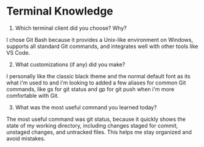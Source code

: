 # Terminal Knowledge

1. Which terminal client did you choose? Why?

I chose Git Bash because it provides a Unix-like environment on Windows, supports all standard Git commands, and integrates well with other tools like VS Code.

2. What customizations (if any) did you make?

I personally like the classic black theme and the normal default font as its what i'm used to and i'm looking to added a few aliases for common Git commands, like gs for git status and gp for git push when i'm more comfortable with Git.

3. What was the most useful command you learned today?

The most useful command was git status, because it quickly shows the state of my working directory, including changes staged for commit, unstaged changes, and untracked files. This helps me stay organized and avoid mistakes.
